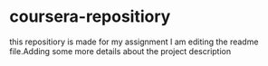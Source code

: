 # coursera-repositiory
this repositiory is made for my assignment
I am editing the readme file.Adding some more details about the project description
